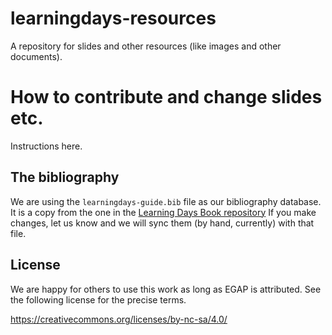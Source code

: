 # learningdays-resources

A repository for slides and other resources (like images and other documents).

# How to contribute and change slides etc.

Instructions here.

## The bibliography

We are using the `learningdays-guide.bib` file as our bibliography database. It
is a copy from the one in the [Learning Days Book
repository](https://github.com/egap/theory_and_practice_of_field_experiments/tree/main/Book)
If you make changes, let us know and we will sync them (by hand, currently)
with that file.

## License

We are happy for others to use this work as long as EGAP is attributed. See the following license for the precise terms.

https://creativecommons.org/licenses/by-nc-sa/4.0/
